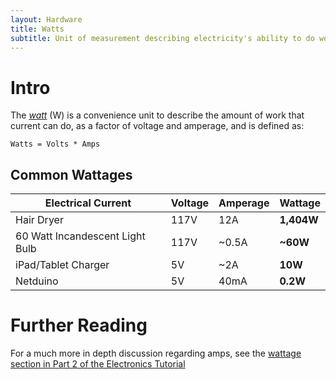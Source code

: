 ```yaml
---
layout: Hardware
title: Watts
subtitle: Unit of measurement describing electricity's ability to do work.
---
```


# Intro

The _[watt](https://en.wikipedia.org/wiki/Watt)_ (W) is a convenience unit to describe the amount of work that current can do, as a factor of voltage and amperage, and is defined as:

```
Watts = Volts * Amps
```

## Common Wattages

| Electrical Current              | Voltage | Amperage | Wattage    |
|---------------------------------|---------|----------|------------|
| Hair Dryer                      | 117V    | 12A      | **1,404W** |
| 60 Watt Incandescent Light Bulb | 117V    | ~0.5A    | **~60W**   |
| iPad/Tablet Charger             | 5V      | ~2A      | **10W**    |
| Netduino                        | 5V      | 40mA     | **0.2W**   |


# Further Reading
For a much more in depth discussion regarding amps, see the [wattage section in Part 2 of the Electronics Tutorial](/Hardware/Tutorials/Electronics/Part2/Wattage/)